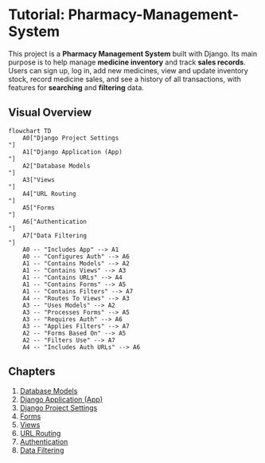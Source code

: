# Tutorial: Pharmacy-Management-System

This project is a **Pharmacy Management System** built with Django.
Its main purpose is to help manage **medicine inventory** and track **sales records**.
Users can sign up, log in, add new medicines, view and update inventory stock,
record medicine sales, and see a history of all transactions, with features for **searching** and **filtering** data.


## Visual Overview

```mermaid
flowchart TD
    A0["Django Project Settings
"]
    A1["Django Application (App)
"]
    A2["Database Models
"]
    A3["Views
"]
    A4["URL Routing
"]
    A5["Forms
"]
    A6["Authentication
"]
    A7["Data Filtering
"]
    A0 -- "Includes App" --> A1
    A0 -- "Configures Auth" --> A6
    A1 -- "Contains Models" --> A2
    A1 -- "Contains Views" --> A3
    A1 -- "Contains URLs" --> A4
    A1 -- "Contains Forms" --> A5
    A1 -- "Contains Filters" --> A7
    A4 -- "Routes To Views" --> A3
    A3 -- "Uses Models" --> A2
    A3 -- "Processes Forms" --> A5
    A3 -- "Requires Auth" --> A6
    A3 -- "Applies Filters" --> A7
    A2 -- "Forms Based On" --> A5
    A2 -- "Filters Use" --> A7
    A4 -- "Includes Auth URLs" --> A6
```

## Chapters

1. [Database Models
](01_database_models_.md)
2. [Django Application (App)
](02_django_application__app__.md)
3. [Django Project Settings
](03_django_project_settings_.md)
4. [Forms
](04_forms_.md)
5. [Views
](05_views_.md)
6. [URL Routing
](06_url_routing_.md)
7. [Authentication
](07_authentication_.md)
8. [Data Filtering
](08_data_filtering_.md)
